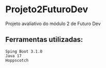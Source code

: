 # Projeto2FuturoDev
Projeto avaliativo do módulo 2 de Futuro Dev

## Ferramentas utilizadas:

`Sping Boot 3.1.0` <br>
`Java 17`<br>
`Hoppscotch`<br>
